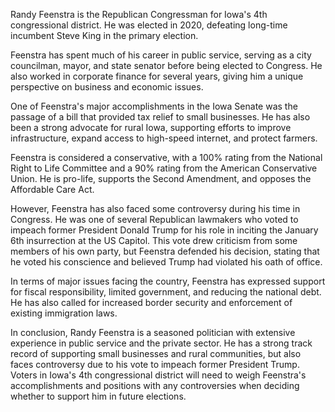 Randy Feenstra is the Republican Congressman for Iowa's 4th congressional district. He was elected in 2020, defeating long-time incumbent Steve King in the primary election.

Feenstra has spent much of his career in public service, serving as a city councilman, mayor, and state senator before being elected to Congress. He also worked in corporate finance for several years, giving him a unique perspective on business and economic issues.

One of Feenstra's major accomplishments in the Iowa Senate was the passage of a bill that provided tax relief to small businesses. He has also been a strong advocate for rural Iowa, supporting efforts to improve infrastructure, expand access to high-speed internet, and protect farmers.

Feenstra is considered a conservative, with a 100% rating from the National Right to Life Committee and a 90% rating from the American Conservative Union. He is pro-life, supports the Second Amendment, and opposes the Affordable Care Act.

However, Feenstra has also faced some controversy during his time in Congress. He was one of several Republican lawmakers who voted to impeach former President Donald Trump for his role in inciting the January 6th insurrection at the US Capitol. This vote drew criticism from some members of his own party, but Feenstra defended his decision, stating that he voted his conscience and believed Trump had violated his oath of office.

In terms of major issues facing the country, Feenstra has expressed support for fiscal responsibility, limited government, and reducing the national debt. He has also called for increased border security and enforcement of existing immigration laws.

In conclusion, Randy Feenstra is a seasoned politician with extensive experience in public service and the private sector. He has a strong track record of supporting small businesses and rural communities, but also faces controversy due to his vote to impeach former President Trump. Voters in Iowa's 4th congressional district will need to weigh Feenstra's accomplishments and positions with any controversies when deciding whether to support him in future elections.
